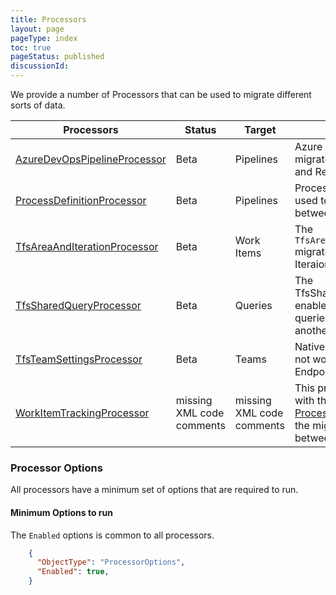 ```yaml
---
title: Processors
layout: page
pageType: index
toc: true
pageStatus: published
discussionId:
---
```


We provide a number of Processors that can be used to migrate different sorts of data.

| Processors                                                      | Status                    | Target                    | Usage                                                                                                                                                                                  |
| --------------------------------------------------------------- | ------------------------- | ------------------------- | -------------------------------------------------------------------------------------------------------------------------------------------------------------------------------------- |
| [AzureDevOpsPipelineProcessor](AzureDevOpsPipelineProcessor.md) | Beta                      | Pipelines                 | Azure DevOps Processor that migrates Taskgroups, Build- and Release Pipelines.                                                                                                         |
| [ProcessDefinitionProcessor](ProcessDefinitionProcessor.md)     | Beta                      | Pipelines                 | Process definition processor used to keep processes between two orgs in sync                                                                                                           |
| [TfsAreaAndIterationProcessor](TfsAreaAndIterationProcessor.md) | Beta                      | Work Items                | The `TfsAreaAndIterationProcessor` migrates all of the Area nd Iteraion paths.                                                                                                         |
| [TfsSharedQueryProcessor](TfsSharedQueryProcessor.md)           | Beta                      | Queries                   | The TfsSharedQueryProcessor enabled you to migrate queries from one locatio nto another.                                                                                               |
| [TfsTeamSettingsProcessor](TfsTeamSettingsProcessor.md)         | Beta                      | Teams                     | Native TFS Processor, does not work with any other Endpoints.                                                                                                                          |
| [WorkItemTrackingProcessor](WorkItemTrackingProcessor.md)       | missing XML code comments | missing XML code comments | This processor is intended, with the aid of [ProcessorEnrichers](../ProcessorEnrichers/index.md), to allow the migration of Work Items between two [Endpoints](../Endpoints/index.md). |

### Processor Options

All processors have a minimum set of options that are required to run.

#### Minimum Options to run

The `Enabled` options is common to all processors.

```JSON
    {
      "ObjectType": "ProcessorOptions",
      "Enabled": true,
    }
```
